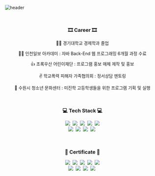 ![header](https://capsule-render.vercel.app/api?type=slice&color=auto&height=300&section=header&text=Yukyoung%20Kim&fonSize=90)

</br>

<h3 align="center">🎞 Career 🎞</h3>
<p align="center">👩‍🎓 경기대학교 경제학과 졸업</p>
<p align="center">👩‍💻 인천일보 아카데미 : 자바 Back-End 웹 프로그래밍 6개월 과정 수료</p>
<p align="center">👍 초록우산 어린이재단 : 프로그램 홍보 매체 제작 및 홍보</p>
<p align="center">✌️ 학교폭력 피해자 가족협의회 : 정서상담 멘토링</p>
<p align="center">🤟 수원시 청소년 문화센터 : 미진학 고등학생들을 위한 프로그램 기획 및 실행</p>

</br>

<h3 align="center">💻 Tech Stack 💻</h3>

<p align="center">
  <img src="https://img.shields.io/badge/Java-007396?style=flat-square&logo=java&logoColor=white"/>&nbsp
  <img src="https://img.shields.io/badge/JavaScript-F7DF1E?style=flat-square&logo=JavaScript&logoColor=white"/>&nbsp
  <img src="https://img.shields.io/badge/jQuery-0769AD?style=flat-square&logo=jQuery&logoColor=white"/>&nbsp
  <img src="https://img.shields.io/badge/HTML5-E34F26?style=flat-square&logo=HTML5&logoColor=white"/>&nbsp
  <img src="https://img.shields.io/badge/CSS-1572B6?style=flat-square&logo=CSS3&logoColor=white"/></br>
  <img src="https://img.shields.io/badge/Visual Studio-5C2D91?style=flat-square&logo=Visual Studio&logoColor=white"/>&nbsp
  <img src="https://img.shields.io/badge/Eclipse IDE-2C2255?style=flat-square&logo=Eclipse IDE&logoColor=white"/>&nbsp
  <img src="https://img.shields.io/badge/Spring Boot-6DB33F?style=flat-square&logo=Spring&logoColor=white"/>&nbsp
  <img src="https://img.shields.io/badge/Android Studio-3DDC84?style=flat-square&logo=Android&logoColor=white"/>&nbsp
</p>

</br>
<h3 align="center">🪪 Certificate 🪪</h3>

<p align="center">
  <img src="https://img.shields.io/badge/정보처리기사-B32024?style=flat-square&logo=2ava&logoColor=white"/>&nbsp
  <img src="https://img.shields.io/badge/Toeic 840-F7DF1E?style=flat-square&logo=2ava&logoColor=white"/>&nbsp
  <img src="https://img.shields.io/badge/Toeic Speaking lv7-0769AD?style=flat-square&logo=2ava&logoColor=white"/>&nbsp
  <img src="https://img.shields.io/badge/Tesat 2급-E34F26?style=flat-square&logo=2ava&logoColor=white"/>&nbsp
  <img src="https://img.shields.io/badge/컴퓨터활용능력 2급-4479A1?style=flat-square&logo=2ava&logoColor=white"/></br>
  <img src="https://img.shields.io/badge/한국사능력검정시험 2급-5C2D91?style=flat-square&logo=2ava&logoColor=white"/>&nbsp
  <img src="https://img.shields.io/badge/회계관리 2급-2C2255?style=flat-square&logo=2ava&logoColor=white"/>&nbsp
  <img src="https://img.shields.io/badge/2종 보통운전면허-6DB33F?style=flat-square&logo=2ava&logoColor=white"/>&nbsp
  <img src="https://img.shields.io/badge/태권도 4단-3DDC84?style=flat-square&logo=2ava&logoColor=white"/>&nbsp
</p>


